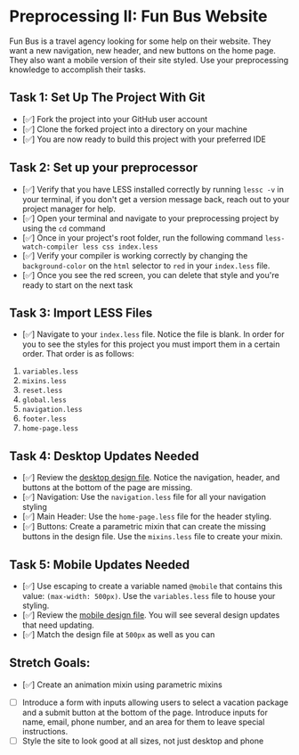 # Preprocessing II: Fun Bus Website

Fun Bus is a travel agency looking for some help on their website. They want a new navigation, new header, and new buttons on the home page. They also want a mobile version of their site styled. Use your preprocessing knowledge to accomplish their tasks.

## Task 1: Set Up The Project With Git

- [✅] Fork the project into your GitHub user account
- [✅] Clone the forked project into a directory on your machine
- [✅] You are now ready to build this project with your preferred IDE

## Task 2: Set up your preprocessor

- [✅] Verify that you have LESS installed correctly by running `lessc -v` in your terminal, if you don't get a version message back, reach out to your project manager for help.
- [✅] Open your terminal and navigate to your preprocessing project by using the `cd` command
- [✅] Once in your project's root folder, run the following command `less-watch-compiler less css index.less`
- [✅] Verify your compiler is working correctly by changing the `background-color` on the `html` selector to `red` in your `index.less` file.
- [✅] Once you see the red screen, you can delete that style and you're ready to start on the next task

## Task 3: Import LESS Files

- [✅] Navigate to your `index.less` file. Notice the file is blank. In order for you to see the styles for this project you must import them in a certain order. That order is as follows:

1. `variables.less`
2. `mixins.less`
3. `reset.less`
4. `global.less`
5. `navigation.less`
6. `footer.less`
7. `home-page.less`

## Task 4: Desktop Updates Needed

- [✅] Review the [desktop design file](design-files/fun-bus-desktop.png). Notice the navigation, header, and buttons at the bottom of the page are missing.
- [✅] Navigation: Use the `navigation.less` file for all your navigation styling
- [✅] Main Header: Use the `home-page.less` file for the header styling.
- [✅] Buttons: Create a parametric mixin that can create the missing buttons in the design file. Use the `mixins.less` file to create your mixin.

## Task 5: Mobile Updates Needed

- [✅] Use escaping to create a variable named `@mobile` that contains this value: `(max-width: 500px)`. Use the `variables.less` file to house your styling.
- [✅] Review the [mobile design file](design-files/fun-bus-mobile.png). You will see several design updates that need updating.
- [✅] Match the design file at `500px` as well as you can

## Stretch Goals:

- [✅] Create an animation mixin using parametric mixins
- [ ] Introduce a form with inputs allowing users to select a vacation package and a submit button at the bottom of the page. Introduce inputs for name, email, phone number, and an area for them to leave special instructions.
- [ ] Style the site to look good at all sizes, not just desktop and phone
